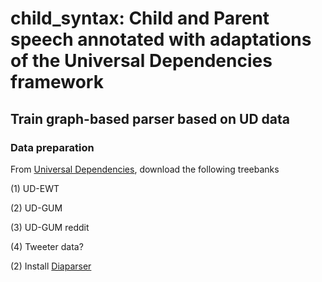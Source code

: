 # child_syntax: Child and Parent speech annotated with adaptations of the Universal Dependencies framework

## Train graph-based parser based on UD data

### Data preparation

From [Universal Dependencies](https://universaldependencies.org/), download the following treebanks

(1) UD-EWT

(2) UD-GUM

(3) UD-GUM reddit

(4) Tweeter data?

(2) Install [Diaparser](https://github.com/Unipisa/diaparser)
